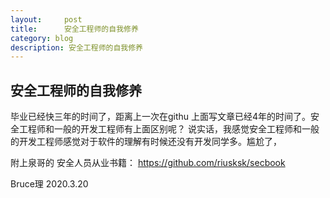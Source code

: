 ```yaml
---
layout:     post
title:      安全工程师的自我修养
category: blog
description: 安全工程师的自我修养
---
```


## 安全工程师的自我修养
毕业已经快三年的时间了，距离上一次在githu 上面写文章已经4年的时间了。安全工程师和一般的开发工程师有上面区别呢？
说实话，我感觉安全工程师和一般的开发工程师感觉对于软件的理解有时候还没有开发同学多。尴尬了，

附上泉哥的 安全人员从业书籍：
https://github.com/riusksk/secbook 

Bruce理
2020.3.20